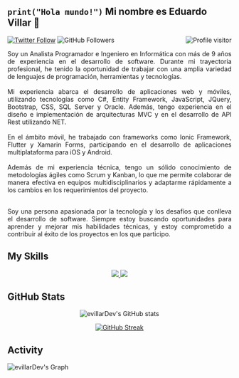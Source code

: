 ## `print("Hola mundo!")` Mi nombre es Eduardo Villar 👋

<a href="https://komarev.com/ghpvc/?username=evillardev">
  <img align="right" src="https://komarev.com/ghpvc/?username=evillardev&label=Visitors&color=0e75b6&style=flat" alt="Profile visitor" />
</a>

[![Twitter Follow](https://img.shields.io/twitter/follow/edua66ro_x?style=social)](https://x.com/edua66ro_x)
![GitHub Followers](https://img.shields.io/github/followers/evillardev?style=social)

<div align="justify">Soy un Analista Programador e Ingeniero en Informática con más de 9 años de experiencia en el desarrollo de software. Durante mi trayectoria profesional, he tenido la oportunidad de trabajar con una amplia variedad de lenguajes de programación, herramientas y tecnologías.</div>
<br>
<div align="justify">Mi experiencia abarca el desarrollo de aplicaciones web y móviles, utilizando tecnologías como C#, Entity Framework, JavaScript, JQuery, Bootstrap, CSS, SQL Server y Oracle. Además, tengo experiencia en el diseño e implementación de arquitecturas MVC y en el desarrollo de API Rest utilizando NET.</div>
<br>
<div align="justify">En el ámbito móvil, he trabajado con frameworks como Ionic Framework, Flutter y Xamarin Forms, participando en el desarrollo de aplicaciones multiplataforma para iOS y Android.</div>
<br>
<div align="justify">Además de mi experiencia técnica, tengo un sólido conocimiento de metodologías ágiles como Scrum y Kanban, lo que me permite colaborar de manera efectiva en equipos multidisciplinarios y adaptarme rápidamente a los cambios en los requerimientos del proyecto.</div>
<br>
<p style="text-align: justify;">Soy una persona apasionada por la tecnología y los desafíos que conlleva el desarrollo de software. Siempre estoy buscando oportunidades para aprender y mejorar mis habilidades técnicas, y estoy comprometido a contribuir al éxito de los proyectos en los que participo.</div>

## My Skills

<p align="center">
  <a href="https://skillicons.dev">
    <img src="https://skillicons.dev/icons?i=angular,bootstrap,cs,css,dart,html,java,js,jquery,nodejs,py,react,vue,flutter,dotnet" />
  </a>
    <a href="https://skillicons.dev">
    <img src="https://skillicons.dev/icons?i=azure,gcp,git,github,mysql,postman,powershell,sqlite,sublime,visualstudio,vscode,windows,wordpress" />
  </a>
</p>

## GitHub Stats

<div align="center">
  
  ![evillarDev's GitHub stats](https://github-readme-stats.vercel.app/api?username=evillardev\&theme=midnight-purple\&show_icons=true\&show=reviews,prs_merged,prs_merged_percentage\&hide=contribs,issues)

  [![GitHub Streak](https://streak-stats.demolab.com/?user=evillardev&theme=midnight-purple)](https://git.io/streak-stats)

</div>

## Activity

![evillarDev's Graph](https://github-readme-activity-graph.vercel.app/graph?username=evillardev&custom_title=Supun's%20GitHub%20Activity%20Graph&bg_color=0D1117&color=7F3FBF&line=7F3FBF&point=7F3FBF&area_color=FFFFFF&title_color=FFFFFF&area=true)

<!--
**evillardev/evillardev** is a ✨ _special_ ✨ repository because its `README.md` (this file) appears on your GitHub profile.

Here are some ideas to get you started:

- 🔭 I’m currently working on ...
- 🌱 I’m currently learning ...
- 👯 I’m looking to collaborate on ...
- 🤔 I’m looking for help with ...
- 💬 Ask me about ...
- 📫 How to reach me: ...
- 😄 Pronouns: ...
- ⚡ Fun fact: ...
-->
